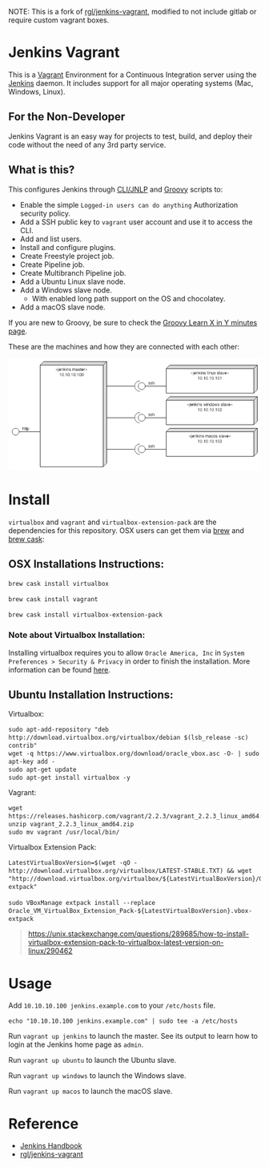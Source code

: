 NOTE: This is a fork of [rgl/jenkins-vagrant](https://github.com/rgl/jenkins-vagrant), modified to not include gitlab or require custom vagrant boxes.

# Jenkins Vagrant

This is a [Vagrant](https://www.vagrantup.com/) Environment for a Continuous Integration server using the [Jenkins](https://jenkins.io) daemon. It includes support for all major operating systems (Mac, Windows, Linux).

## For the Non-Developer

Jenkins Vagrant is an easy way for projects to test, build, and deploy their code without the need of any 3rd party service.

## What is this?

This configures Jenkins through [CLI/JNLP](https://wiki.jenkins-ci.org/display/JENKINS/Jenkins+CLI) and [Groovy](http://www.groovy-lang.org/) scripts to:

* Enable the simple `Logged-in users can do anything` Authorization security policy.
* Add a SSH public key to `vagrant` user account and use it to access the CLI.
* Add and list users.
* Install and configure plugins.
* Create Freestyle project job.
* Create Pipeline job.
* Create Multibranch Pipeline job.
* Add a Ubuntu Linux slave node.
* Add a Windows slave node.
  * With enabled long path support on the OS and chocolatey.
* Add a macOS slave node.

If you are new to Groovy, be sure to check the [Groovy Learn X in Y minutes page](https://learnxinyminutes.com/docs/groovy/).

These are the machines and how they are connected with each other:

<img src="diagram.png">


# Install

`virtualbox` and `vagrant` and `virtualbox-extension-pack` are the dependencies for this repository.
OSX users can get them via [brew](https://github.com/Homebrew/brew) and [brew cask](https://github.com/Homebrew/homebrew-cask):

## OSX Installations Instructions:

`brew cask install virtualbox`

`brew cask install vagrant`

`brew cask install virtualbox-extension-pack`

### Note about Virtualbox Installation:

Installing virtualbox requires you to allow `Oracle America, Inc` in `System Preferences > Security & Privacy` in order to finish the installation. More information can be found [here](http://osxdaily.com/2018/12/31/install-run-virtualbox-macos-install-kernel-fails/).


## Ubuntu Installation Instructions:

Virtualbox:

```
sudo apt-add-repository "deb http://download.virtualbox.org/virtualbox/debian $(lsb_release -sc) contrib"
wget -q https://www.virtualbox.org/download/oracle_vbox.asc -O- | sudo apt-key add -
sudo apt-get update
sudo apt-get install virtualbox -y
```

Vagrant:

```
wget https://releases.hashicorp.com/vagrant/2.2.3/vagrant_2.2.3_linux_amd64.zip
unzip vagrant_2.2.3_linux_amd64.zip
sudo mv vagrant /usr/local/bin/
```

Virtualbox Extension Pack:

```
LatestVirtualBoxVersion=$(wget -qO - http://download.virtualbox.org/virtualbox/LATEST-STABLE.TXT) && wget "http://download.virtualbox.org/virtualbox/${LatestVirtualBoxVersion}/Oracle_VM_VirtualBox_Extension_Pack-${LatestVirtualBoxVersion}.vbox-extpack"

sudo VBoxManage extpack install --replace Oracle_VM_VirtualBox_Extension_Pack-${LatestVirtualBoxVersion}.vbox-extpack
```
> https://unix.stackexchange.com/questions/289685/how-to-install-virtualbox-extension-pack-to-virtualbox-latest-version-on-linux/290462

# Usage

Add `10.10.10.100 jenkins.example.com` to your `/etc/hosts` file. 

```
echo "10.10.10.100 jenkins.example.com" | sudo tee -a /etc/hosts
```

Run `vagrant up jenkins` to launch the master. See its output to learn how to login at the
Jenkins home page as `admin`.

Run `vagrant up ubuntu` to launch the Ubuntu slave.

Run `vagrant up windows` to launch the Windows slave.

Run `vagrant up macos` to launch the macOS slave.

# Reference

* [Jenkins Handbook](https://jenkins.io/doc/book/)
* [rgl/jenkins-vagrant](https://github.com/rgl/jenkins-vagrant)
